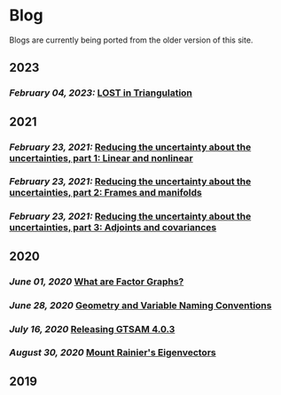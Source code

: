# Blog

Blogs are currently being ported from the older version of this site.

## 2023

### *February 04, 2023:* [LOST in Triangulation](Blogs/2023/2023-02-04-lost-triangulation.md)

## 2021

### *February 23, 2021:* [Reducing the uncertainty about the uncertainties, part 1: Linear and nonlinear](Blogs/2021/2021-02-23-uncertainties-part1.md)
### *February 23, 2021:* [Reducing the uncertainty about the uncertainties, part 2: Frames and manifolds](Blogs/2021/2021-02-23-uncertainties-part2.md)
### *February 23, 2021:* [Reducing the uncertainty about the uncertainties, part 3: Adjoints and covariances](Blogs/2021/2021-02-23-uncertainties-part3.md)

## 2020

### *June 01, 2020* [What are Factor Graphs?](Blogs/2020/2020-06-01-factor-graphs.md)
### *June 28, 2020* [Geometry and Variable Naming Conventions](Blogs/2020/2020-06-28-gtsam-conventions.md)
### *July 16, 2020* [Releasing GTSAM 4.0.3](Blogs/2020/2020-07-16-new-release-gtsam.md)
### *August 30, 2020* [Mount Rainier's Eigenvectors](Blogs/2020/2020-08-30-Laplacian.md)

## 2019